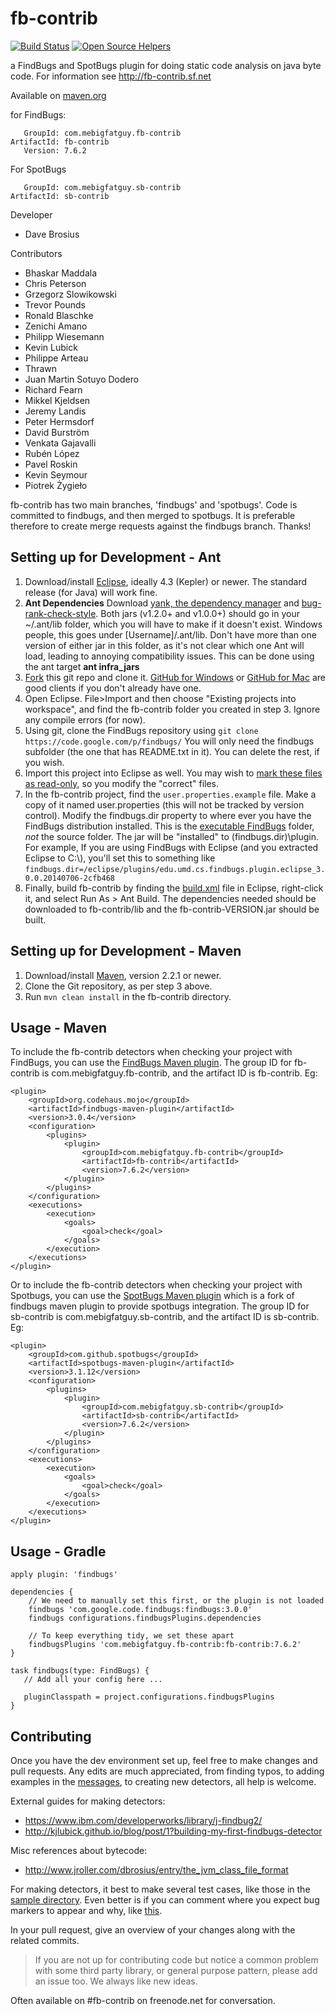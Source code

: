 fb-contrib
==========

[![Build Status](https://travis-ci.org/mebigfatguy/fb-contrib.svg?branch=master)](https://travis-ci.org/mebigfatguy/fb-contrib)
[![Open Source Helpers](https://www.codetriage.com/mebigfatguy/fb-contrib/badges/users.svg)](https://www.codetriage.com/mebigfatguy/fb-contrib)

a FindBugs and SpotBugs plugin for doing static code analysis on java byte code.
For information see http://fb-contrib.sf.net



Available on [maven.org](http://search.maven.org/#search%7Cgav%7C1%7Cg%3A%22com.mebigfatguy.fb-contrib%22%20AND%20a%3A%22fb-contrib%22)

for FindBugs:

       GroupId: com.mebigfatguy.fb-contrib
    ArtifactId: fb-contrib
       Version: 7.6.2
       
For SpotBugs

       GroupId: com.mebigfatguy.sb-contrib
    ArtifactId: sb-contrib
       
       
Developer
* Dave Brosius


Contributors
* Bhaskar Maddala
* Chris Peterson
* Grzegorz Slowikowski
* Trevor Pounds
* Ronald Blaschke
* Zenichi Amano
* Philipp Wiesemann
* Kevin Lubick
* Philippe Arteau
* Thrawn
* Juan Martin Sotuyo Dodero
* Richard Fearn
* Mikkel Kjeldsen
* Jeremy Landis
* Peter Hermsdorf
* David Burström
* Venkata Gajavalli
* Rubén López
* Pavel Roskin
* Kevin Seymour
* Piotrek Żygieło


fb-contrib has two main branches, 'findbugs' and 'spotbugs'. Code is committed to findbugs, and then merged to spotbugs.
It is preferable therefore to create merge requests against the findbugs branch. Thanks!


## Setting up for Development - Ant
1. Download/install [Eclipse](https://www.eclipse.org/home/index.php), ideally 4.3 (Kepler) or newer.  The standard release (for Java) will work fine.
2. **Ant Dependencies** Download [yank, the dependency manager](http://search.maven.org/#search%7Cgav%7C1%7Cg%3A%22com.mebigfatguy.yank%22%20AND%20a%3A%22yank%22) and [bug-rank-check-style](https://bitbucket.org/klubick/bugrankcheckstyle/downloads).  Both jars (v1.2.0+ and v1.0.0+) should go in your ~/.ant/lib folder, which you will have to make if it doesn't exist.  Windows people, this goes under [Username]/.ant/lib.
Don't have more than one version of either jar in this folder, as it's not clear which one Ant will load, leading to annoying compatibility issues. This can be done using the ant target **ant infra_jars**
3. [Fork](https://help.github.com/articles/fork-a-repo) this git repo and clone it.  [GitHub for Windows](https://windows.github.com/) or [GitHub for Mac](https://mac.github.com/) are good clients if you don't already have one.
4. Open Eclipse.  File>Import and then choose "Existing projects into workspace", and find the fb-contrib folder you created in step 3.  Ignore any compile errors (for now).
5. Using git, clone the FindBugs repository using `git clone https://code.google.com/p/findbugs/`  You will only need the findbugs subfolder (the one that has README.txt in it).  You can delete the rest, if you wish.
6. Import this project into Eclipse as well.  You may wish to [mark these files as read-only](https://cloud.githubusercontent.com/assets/6819944/3866638/801ae098-1fdc-11e4-9fce-1fdecb81402f.gif), so you modify the "correct" files.
7. In the fb-contrib project, find the `user.properties.example` file.  Make a copy of it named user.properties (this will not be tracked by version control). Modify the findbugs.dir property to where ever you have the FindBugs distribution installed.  This is the [executable FindBugs](http://findbugs.sourceforge.net/downloads.html) folder, *not* the source folder.  The jar will be "installed" to (findbugs.dir)\plugin.
For example, If you are using FindBugs with Eclipse (and you extracted Eclipse to C:\\), you'll set this to something like `findbugs.dir=/eclipse/plugins/edu.umd.cs.findbugs.plugin.eclipse_3.0.0.20140706-2cfb468`
8. Finally, build fb-contrib by finding the [build.xml](https://github.com/mebigfatguy/fb-contrib/blob/717f757d69c098e1baf786d3e7c03efacf2bbfaf/build.xml) file in Eclipse, right-click it, and select Run As > Ant Build.  The dependencies needed should be downloaded to fb-contrib/lib and the fb-contrib-VERSION.jar should be built.

## Setting up for Development - Maven
1. Download/install [Maven](https://maven.apache.org), version 2.2.1 or newer.
2. Clone the Git repository, as per step 3 above.
3. Run `mvn clean install` in the fb-contrib directory.

## Usage - Maven

To include the fb-contrib detectors when checking your project with FindBugs, you can use the [FindBugs Maven plugin](https://gleclaire.github.io/findbugs-maven-plugin/usage.html).
The group ID for fb-contrib is com.mebigfatguy.fb-contrib, and the artifact ID is fb-contrib. Eg:

~~~~
<plugin>
    <groupId>org.codehaus.mojo</groupId>
    <artifactId>findbugs-maven-plugin</artifactId>
    <version>3.0.4</version>
    <configuration>
        <plugins>
            <plugin>
                <groupId>com.mebigfatguy.fb-contrib</groupId>
                <artifactId>fb-contrib</artifactId>
                <version>7.6.2</version>
            </plugin>
        </plugins>
    </configuration>
    <executions>
        <execution>
            <goals>
                <goal>check</goal>
            </goals>
        </execution>
    </executions>
</plugin>
~~~~

Or to include the fb-contrib detectors when checking your project with Spotbugs, you can use the [SpotBugs Maven plugin](https://github.com/spotbugs/spotbugs-maven-plugin) which is a fork of findbugs maven plugin to provide spotbugs integration.
The group ID for sb-contrib is com.mebigfatguy.sb-contrib, and the artifact ID is sb-contrib. Eg:

~~~~
<plugin>
    <groupId>com.github.spotbugs</groupId>
    <artifactId>spotbugs-maven-plugin</artifactId>
    <version>3.1.12</version>
    <configuration>
        <plugins>
            <plugin>
                <groupId>com.mebigfatguy.sb-contrib</groupId>
                <artifactId>sb-contrib</artifactId>
                <version>7.6.2</version>
            </plugin>
        </plugins>
    </configuration>
    <executions>
        <execution>
            <goals>
                <goal>check</goal>
            </goals>
        </execution>
    </executions>
</plugin>
~~~~


## Usage - Gradle

~~~~
apply plugin: 'findbugs'

dependencies {
    // We need to manually set this first, or the plugin is not loaded
    findbugs 'com.google.code.findbugs:findbugs:3.0.0'
    findbugs configurations.findbugsPlugins.dependencies

    // To keep everything tidy, we set these apart
    findbugsPlugins 'com.mebigfatguy.fb-contrib:fb-contrib:7.6.2'
}

task findbugs(type: FindBugs) {
   // Add all your config here ...

   pluginClasspath = project.configurations.findbugsPlugins
}
~~~~
## Contributing
Once you have the dev environment set up, feel free to make changes and pull requests.
Any edits are much appreciated, from finding typos, to adding examples in the [messages](https://github.com/mebigfatguy/fb-contrib/blob/master/etc/messages.xml), to creating new detectors, all help is welcome.

External guides for making detectors:
- https://www.ibm.com/developerworks/library/j-findbug2/
- http://kjlubick.github.io/blog/post/1?building-my-first-findbugs-detector

Misc references about bytecode:
- http://www.jroller.com/dbrosius/entry/the_jvm_class_file_format

For making detectors, it best to make several test cases, like those in the [sample directory](https://github.com/mebigfatguy/fb-contrib/tree/master/samples).  Even better is if you can comment where you expect bug markers to appear and why, like [this](https://github.com/mebigfatguy/fb-contrib/blob/717f757d69c098e1baf786d3e7c03efacf2bbfaf/samples/HES_Sample.java#L313).

In your pull request, give an overview of your changes along with the related commits.

> If you are not up for contributing code but notice a common problem with some third party library, or general purpose pattern, please add an issue too. We always like new ideas.


Often available on #fb-contrib on freenode.net for conversation.

